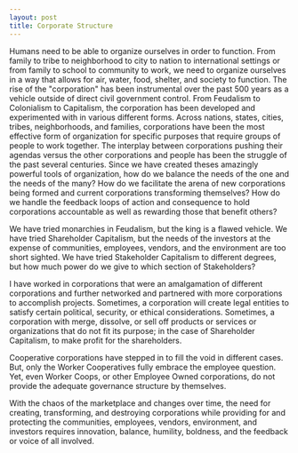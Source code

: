 ```yaml
---
layout: post
title: Corporate Structure
---
```


Humans need to be able to organize ourselves in order to function.  From family to tribe to neighborhood to city to nation to international settings or from family to school to community to work, we need to organize ourselves in a way that allows for air, water, food, shelter, and society to function.  The rise of the "corporation" has been instrumental over the past 500 years as a vehicle outside of direct civil government control.  From Feudalism to Colonialism to Capitalism, the corporation has been developed and experimented with in various different forms.  Across nations, states, cities, tribes, neighborhoods, and families, corporations have been the most effective form of organization for specific purposes that require groups of people to work together.  The interplay between corporations pushing their agendas versus the other corporations and people has been the struggle of the past several centuries.  Since we have created theses amazingly powerful tools of organization, how do we balance the needs of the one and the needs of the many?  How do we facilitate the arena of new corporations being formed and current corporations transforming themselves?  How do we handle the feedback loops of action and consequence to hold corporations accountable as well as rewarding those that benefit others?

We have tried monarchies in Feudalism, but the king is a flawed vehicle.  We have tried Shareholder Capitalism, but the needs of the investors at the expense of communities, employees, vendors, and the environment are too short sighted.  We have tried Stakeholder Capitalism to different degrees, but how much power do we give to which section of Stakeholders?  

I have worked in corporations that were an amalgamation of different corporations and further networked and partnered with more corporations to accomplish projects.  Sometimes, a corporation will create legal entities to satisfy certain political, security, or ethical considerations.  Sometimes, a corporation with merge, dissolve, or sell off products or services or organizations that do not fit its purpose; in the case of Shareholder Capitalism, to make profit for the shareholders.

Cooperative corporations have stepped in to fill the void in different cases.  But, only the Worker Cooperatives fully embrace the employee question.  Yet, even Worker Coops, or other Employee Owned corporations, do not provide the adequate governance structure by themselves.  

With the chaos of the marketplace and changes over time, the need for creating, transforming, and destroying corporations while providing for and protecting the communities, employees, vendors, environment, and investors requires innovation, balance, humility, boldness, and the feedback or voice of all involved.
